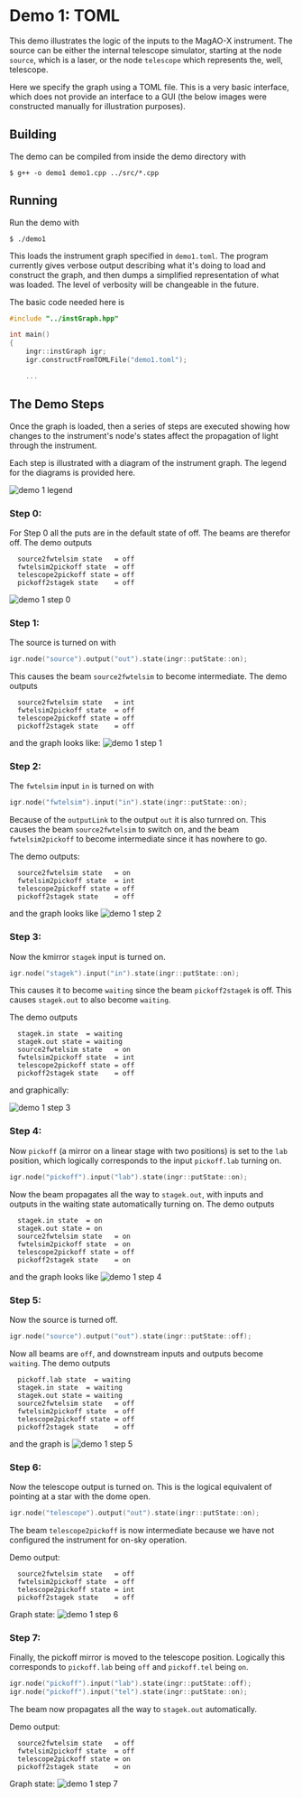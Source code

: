 
# Demo 1: TOML

This demo illustrates the logic of the inputs to the MagAO-X instrument.  The source can be either the internal telescope simulator, starting at the node `source`, which is a laser, or the node `telescope` which represents the, well, telescope.

Here we specify the graph using a TOML file.  This is a very basic interface, which does not provide an interface to a GUI (the below images
were constructed manually for illustration purposes).  

## Building

The demo can be compiled from inside the demo directory with

```
$ g++ -o demo1 demo1.cpp ../src/*.cpp
```

## Running

Run the demo with

```
$ ./demo1
```

This loads the instrument graph specified in `demo1.toml`.  The program currently gives verbose output describing what it's doing to load and construct the graph, and then dumps a simplified representation of what was loaded.  The level of verbosity will be changeable in the future.

The basic code needed here is
```c++
#include "../instGraph.hpp"

int main()
{
    ingr::instGraph igr;
    igr.constructFromTOMLFile("demo1.toml");

    ...
```

## The Demo Steps

Once the graph is loaded, then a series of steps are executed showing how changes to the instrument's node's states affect the propagation of light through the instrument.

Each step is illustrated with a diagram of the instrument graph.  The legend for the diagrams is provided here.

![demo 1 legend](images/demo1_legend.png "Legend.")


### Step 0:

For Step 0 all the puts are in the default state of off.  The beams are therefor off.  The demo outputs

```
  source2fwtelsim state   = off
  fwtelsim2pickoff state  = off
  telescope2pickoff state = off
  pickoff2stagek state    = off
```

![demo 1 step 0](images/demo1_step0.png "Step 0: all inputs and outputs are off.")

### Step 1:

The source is turned on with
```c++
igr.node("source").output("out").state(ingr::putState::on);
```
This causes the beam `source2fwtelsim` to become intermediate.  The demo outputs
```
  source2fwtelsim state   = int
  fwtelsim2pickoff state  = off
  telescope2pickoff state = off
  pickoff2stagek state    = off
```
and the graph looks like:
![demo 1 step 1](images/demo1_step1.png "Step 1: `source` output `out` is turned on.")

### Step 2:

The `fwtelsim` input `in` is turned on with
```c++
igr.node("fwtelsim").input("in").state(ingr::putState::on);
```
Because of the `outputLink` to the output `out` it is also turnred on.  This causes the beam `source2fwtelsim` to switch on, and the beam `fwtelsim2pickoff` to become intermediate since it has nowhere to go.

The demo outputs:
```
  source2fwtelsim state   = on
  fwtelsim2pickoff state  = int
  telescope2pickoff state = off
  pickoff2stagek state    = off
```
and the graph looks like
![demo 1 step 2](images/demo1_step2.png "Step 2: ")

### Step 3:

Now the kmirror `stagek` input is turned on.  
```c++
igr.node("stagek").input("in").state(ingr::putState::on);
```
This causes it to become `waiting` since the beam `pickoff2stagek` is off.  This causes `stagek.out` to also become `waiting`.

The demo outputs
```
  stagek.in state  = waiting
  stagek.out state = waiting
  source2fwtelsim state   = on
  fwtelsim2pickoff state  = int
  telescope2pickoff state = off
  pickoff2stagek state    = off
```
and graphically:

![demo 1 step 3](images/demo1_step3.png "Step 3: ")

### Step 4:

Now `pickoff` (a mirror on a linear stage with two positions) is set to the `lab` position, which logically corresponds to the input `pickoff.lab` turning on.  
```c++
igr.node("pickoff").input("lab").state(ingr::putState::on);
```
Now the beam propagates all the way to `stagek.out`, with inputs and outputs in the waiting state automatically turning on. The demo outputs
```
  stagek.in state  = on
  stagek.out state = on
  source2fwtelsim state   = on
  fwtelsim2pickoff state  = on
  telescope2pickoff state = off
  pickoff2stagek state    = on
```
and the graph looks like
![demo 1 step 4](images/demo1_step4.png "Step 4: ")

### Step 5:

Now the source is turned off.  
```c++
igr.node("source").output("out").state(ingr::putState::off);
```
Now all beams are `off`, and downstream inputs and outputs become `waiting`.  The demo outputs
```
  pickoff.lab state  = waiting
  stagek.in state  = waiting
  stagek.out state = waiting
  source2fwtelsim state   = off
  fwtelsim2pickoff state  = off
  telescope2pickoff state = off
  pickoff2stagek state    = off
```
and the graph is
![demo 1 step 5](images/demo1_step5.png "Step 5: ")

### Step 6:
Now the telescope output is turned on.  This is the logical equivalent of pointing at a star with the dome open.
```c++
igr.node("telescope").output("out").state(ingr::putState::on);
```
The beam `telescope2pickoff` is now intermediate because we have not configured the instrument for on-sky operation.

Demo output:
```
  source2fwtelsim state   = off
  fwtelsim2pickoff state  = off
  telescope2pickoff state = int
  pickoff2stagek state    = off
```

Graph state:
![demo 1 step 6](images/demo1_step6.png "Step 6: ")

### Step 7:
Finally, the pickoff mirror is moved to the telescope position.  Logically this corresponds to `pickoff.lab` being `off` and `pickoff.tel` being `on`.

```c++
igr.node("pickoff").input("lab").state(ingr::putState::off);
igr.node("pickoff").input("tel").state(ingr::putState::on);
```
The beam now propagates all the way to `stagek.out` automatically.

Demo output:
```
  source2fwtelsim state   = off
  fwtelsim2pickoff state  = off
  telescope2pickoff state = on
  pickoff2stagek state    = on
```

Graph state:
![demo 1 step 7](images/demo1_step7.png "Step 7: ")
